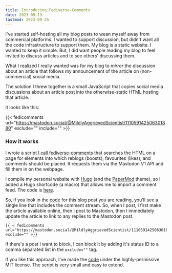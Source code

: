 ```yaml
---
title: Introducing Fediverse-Comments
date: 2023-09-13
lastmod: 2023-09-25
---
```


I've started self-hosting all my blog posts to wean myself away from commercial platforms. I wanted to support discussion, but didn't want all the code infrastructure to support them. My blog is a static website. I wanted to keep it simple. But, I did want people reading my blog to feel invited to discuss articles and to see others' discussing them.

What I realized I really wanted was for my blog to *mirror* the discussion about an article that follows my announcement of the article on (non-commercial) social media. 

The solution I threw together is a small JavaScript that copies social media discussions about an article post into the otherwise-static HTML hosting that article.

It looks like this:

{{< fedicomments url="https://mastodon.social/@MildlyAggrievedScientist/111059142506301880" exclude="" include="" >}}

### How it works

I wrote a script [I call fediverse-comments](https://github.com/UppaJung/fediverse-comments) that searches the HTML on a page for elements into which reblogs (boosts), favourites (likes), and comments should be placed. It requests them via the Mastodon V1 API and fill them in on the webpage.

I compile my personal website with [Hugo](https://gohugo.io/) (and the [PaperMod](https://adityatelange.github.io/hugo-PaperMod/) theme), so I added a Hugo shortcode (a macro) that allows me to import a comment feed.  The code is [here](https://github.com/UppaJung/personal-website/blob/main/layouts/shortcodes/fedicomments.html).

So, if you look in the [code](https://github.com/UppaJung/personal-website/blob/main/content/posts/fedi-comments/index.md) for this blog post you are reading, you'll see a single line that includes the comment stream. So, when I post, I first make the article available online, then I post to Mastodon, then I immediately update the article to link to any replies to the Mastodon post.

```
{{ < fedicomments url="https://mastodon.social/@MildlyAggrievedScientist/111059142506301880" exclude="" >}}
```

If there's a post I want to block, I can block it by adding it's status ID to a comma separated list in the `exclude=""` tag.

If you like this approach, I've made the [code](https://github.com/UppaJung/fediverse-comments) under the highly-permissive MIT license. The script is very small and easy to extend.
